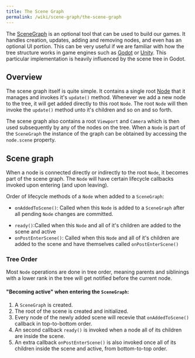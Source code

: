 ```yaml
---
title: The Scene Graph
permalink: /wiki/scene-graph/the-scene-graph
---
```


The [SceneGraph](https://github.com/littlektframework/littlekt/blob/master/core/src/commonMain/kotlin/com/lehaine/littlekt/graph/SceneGraph.kt) is an optional tool that can be used to build our games. It handles creation, updates, adding and removing nodes, and even has an optional UI portion. This can be very useful if we are familiar with how the tree structure works in game engines such as [Godot](https://godotengine.org/) or [Unity](https://unity.com/). This particular implementation is heavily influenced by the scene tree in Godot.

## Overview

The scene graph itself is quite simple. It contains a single root [Node](https://github.com/littlektframework/littlekt/blob/master/core/src/commonMain/kotlin/com/lehaine/littlekt/graph/node/Node.kt) that it manages and invokes it's `update()` method. Whenever we add a new node to the tree, it will get added directly to this root `Node`. The root `Node` will then invoke the `update()` method unto it's children and so on and so forth.

The scene graph also contains a root `Viewport` and `Camera` which is then used subsequently by any of the nodes on the tree. When a `Node` is part of the `SceneGraph` the instance of the graph can be obtained by accessing the `node.scene` property.

## Scene graph

When a node is connected directly or indirectly to the root `Node`, it becomes part of the scene graph. The `Node` will have certain lifecycle callbacks invoked upon entering (and upon leaving).

Order of lifecycle methods of a `Node` when added to a `SceneGraph`:

-   `onAddedToScene()`: Called when this `Node` is added to a `SceneGraph` after all pending `Node` changes are committed.

*   `ready()`:Called when this `Node` and all of it's children are added to the scene and active
*   `onPostEnterScene()`: Called when this `Node` and all of it's children are added to the scene and have themselves called `onPostEnterScene()`

### Tree Order

Most `Node` operations are done in tree order, meaning parents and siblinings with a lower rank in the tree will get notified before the current node.

#### "Becoming active" when entering the `SceneGraph`:

1. A `SceneGraph` is created.
2. The root of the scene is created and initialized.
3. Every node of the newly added scene will recevie that `onAddedToScene()` callback in top-to-bottom order.
4. An second callback `ready()` is invoked when a node all of its children are inside the scene.
5. An extra callback `onPostEnterScene()` is also invoked once all of its children inside the scene and active, from bottom-to-top order.
